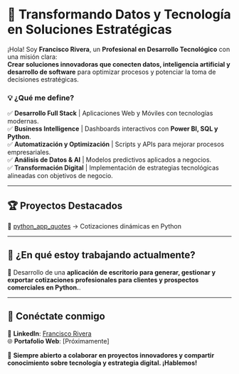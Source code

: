 # 🚀 Transformando Datos y Tecnología en Soluciones Estratégicas  

¡Hola! Soy **Francisco Rivera**, un **Profesional en Desarrollo Tecnológico** con una misión clara:  
**Crear soluciones innovadoras que conecten datos, inteligencia artificial y desarrollo de software** para optimizar procesos y potenciar la toma de decisiones estratégicas.  

### 💡 **¿Qué me define?**  
✅ **Desarrollo Full Stack** | Aplicaciones Web y Móviles con tecnologías modernas.  
✅ **Business Intelligence** | Dashboards interactivos con **Power BI, SQL y Python**.  
✅ **Automatización y Optimización** | Scripts y APIs para mejorar procesos empresariales.  
✅ **Análisis de Datos & AI** | Modelos predictivos aplicados a negocios.  
✅ **Transformación Digital** | Implementación de estrategias tecnológicas alineadas con objetivos de negocio.  

---

## 🏆 **Proyectos Destacados**  
📌 [python_app_quotes](https://github.com/FranciscoRivera90/python_app_quotes.git) → Cotizaciones dinámicas en Python 

---

## 🚀 **¿En qué estoy trabajando actualmente?**  
🔸 Desarrollo de una **aplicación de escritorio para generar, gestionar y exportar cotizaciones profesionales para clientes y prospectos comerciales en Python.**.  


---

## 🔗 **Conéctate conmigo**  
💼 **LinkedIn**: [Francisco Rivera](https://www.linkedin.com/in/franciscojavierriverarozo)  
🌐 **Portafolio Web**: [Próximamente]  

💬 **Siempre abierto a colaborar en proyectos innovadores y compartir conocimiento sobre tecnología y estrategia digital. ¡Hablemos!**  
